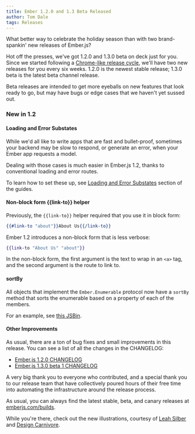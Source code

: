 ```yaml
---
title: Ember 1.2.0 and 1.3 Beta Released
author: Tom Dale
tags: Releases
---
```


What better way to celebrate the holiday season than with two
brand-spankin' new releases of Ember.js?

Hot off the presses, we've got 1.2.0 and 1.3.0 beta on deck just for
you. Since we started following a [Chrome-like release
cycle](/blog/2013/09/06/new-ember-release-process.html), we'll have two
new releases for you every six weeks. 1.2.0 is the newest stable
release; 1.3.0 beta is the latest beta channel release.

Beta releases are intended to get more eyeballs on new
features that look ready to go, but may have bugs or edge cases that we
haven't yet sussed out.

### New in 1.2

#### Loading and Error Substates

While we'd all like to write apps that are fast and bullet-proof,
sometimes your backend may be slow to respond, or generate an error,
when your Ember app requests a model.

Dealing with those cases is much easier in Ember.js 1.2, thanks to
conventional loading and error routes.

To learn how to set these up, see [Loading and Error
Substates](/guides/routing/loading-and-error-substates/) section of the
guides.

#### Non-block form {{link-to}} helper

Previously, the `{{link-to}}` helper required that you use it in block
form:

```handlebars
{{#link-to "about"}}About Us{{/link-to}}
```

Ember 1.2 introduces a non-block form that is less verbose:

```handlebars
{{link-to "About Us" "about"}}
```

In the non-block form, the first argument is the text to wrap in an
`<a>` tag, and the second argument is the route to link to.

#### sortBy

All objects that implement the `Ember.Enumerable` protocol now have a
`sortBy` method that sorts the enumerable based on a property of each
of the members.

For an example, see [this JSBin](http://emberjs.jsbin.com/OFozANOz/1/).

#### Other Improvements

As usual, there are a ton of bug fixes and small improvements in this
release. You can see a list of all the changes in the CHANGELOG:

* [Ember.js 1.2.0 CHANGELOG](https://github.com/emberjs/ember.js/blob/v1.2.0/CHANGELOG)
* [Ember.js 1.3.0 beta 1 CHANGELOG](https://github.com/emberjs/ember.js/blob/v1.3.0-beta.1/CHANGELOG.md)

A very big thank you to everyone who contributed, and a
special thank you to our release team that have collectively poured
hours of their free time into automating the infrastructure around the
release process.

As usual, you can always find the latest stable, beta, and canary
releases at [emberjs.com/builds](/builds).

While you're there, check out the new illustrations, courtesy of [Leah
Silber](https://twitter.com/wifelette) and [Design
Carnivore](http://designcarnivore.com/).
